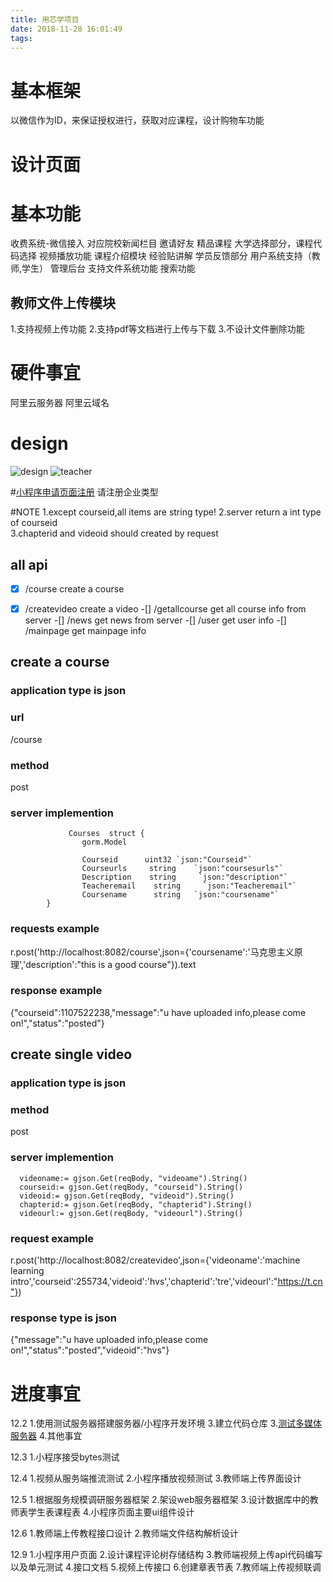 ```yaml
---
title: 用芯学项目
date: 2018-11-28 16:01:49
tags:
---
```



# 基本框架
以微信作为ID，来保证授权进行，获取对应课程，设计购物车功能


# 设计页面


# 基本功能
  收费系统-微信接入
  对应院校新闻栏目
  邀请好友
  精品课程
  大学选择部分，课程代码选择
  视频播放功能
  课程介绍模块
  经验贴讲解
  学员反馈部分
  用户系统支持（教师,学生）
  管理后台
  支持文件系统功能
  搜索功能

  
## 教师文件上传模块
1.支持视频上传功能
2.支持pdf等文档进行上传与下载
3.不设计文件删除功能



# 硬件事宜
阿里云服务器
阿里云域名


# design
![design](/images/design.jpg)
![teacher](/images/teacher.jpg)

#[小程序申请页面注册](https://mp.weixin.qq.com/wxopen/waregister?action=step1)
请注册企业类型





#NOTE
1.except courseid,all items are string type!
2.server return a int type of  courseid  
3.chapterid and videoid should created by request

## all api 
-[x] /course create  a course
-[x] /createvideo   create a video
-[] /getallcourse  get all course info from server
-[] /news          get news from server
-[] /user          get user info
-[] /mainpage      get mainpage info


## create a course

### application type is json
### url
/course
### method
post
### server implemention 
```golang
             Courses  struct {
                gorm.Model

                Courseid      uint32 `json:"Courseid"`
                Courseurls     string    `json:"coursesurls"`
                Description    string     `json:"description"`
                Teacheremail    string     `json:"Teacheremail"`
                Coursename      string   `json:"coursename"`
        }
```
### requests example
r.post('http://localhost:8082/course',json={'coursename':'马克思主义原理','description':"this is a good course"}).text


### response example
{"courseid":1107522238,"message":"u have uploaded info,please come on!","status":"posted"}



## create single video
### application type is json
### method
post
### server implemention
```golang
  videoname:= gjson.Get(reqBody, "videoame").String()
  courseid:= gjson.Get(reqBody, "courseid").String()
  videoid:= gjson.Get(reqBody, "videoid").String()
  chapterid:= gjson.Get(reqBody, "chapterid").String()
  videourl:= gjson.Get(reqBody, "videourl").String()
```

### request example
r.post('http://localhost:8082/createvideo',json={'videoname':'machine learning intro','courseid':255734,'videoid':'hvs','chapterid':'tre','videourl':"https://t.cn"})


### response type is json

{"message":"u have uploaded info,please come on!","status":"posted","videoid":"hvs"}

























# 进度事宜
12.2
1.使用测试服务器搭建服务器/小程序开发环境
3.建立代码仓库
3.[测试多媒体服务器](http://47.100.100.141:8081/)
4.其他事宜


12.3 
1.小程序接受bytes测试



12.4
1.视频从服务端推流测试
2.小程序播放视频测试
3.教师端上传界面设计



12.5
1.根据服务规模调研服务器框架
2.架设web服务器框架
3.设计数据库中的教师表学生表课程表
4.小程序页面主要ui组件设计



12.6
1.教师端上传教程接口设计
2.教师端文件结构解析设计




12.9
1.小程序用户页面
2.设计课程评论树存储结构
3.教师端视频上传api代码编写以及单元测试
4.接口文档
5.视频上传接口
6.创建章表节表
7.教师端上传视频联调











